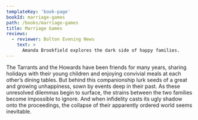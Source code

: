 ```yaml
---
templateKey: 'book-page'
bookId: marriage-games
path: /books/marriage-games
title: Marriage Games
reviews:
  - reviewer: Bolton Evening News
    text: >
      Amanda Brookfield explores the dark side of happy families.
---
```


The Tarrants and the Howards have been friends for many years, sharing holidays with their young children and enjoying convivial meals at each other’s dining tables. But behind this companionship lurk seeds of a great and growing unhappiness, sown by events deep in their past. As these unresolved dilemmas begin to surface, the strains between the two families become impossible to ignore. And when infidelity casts its ugly shadow onto the proceedings, the collapse of their apparently ordered world seems inevitable.
